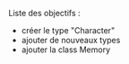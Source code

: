 Liste des objectifs :
 - créer le type "Character"
 - ajouter de nouveaux types
 - ajouter la class Memory